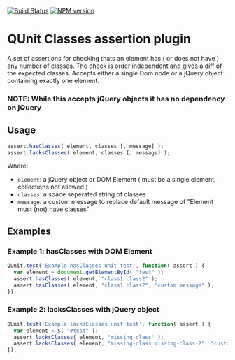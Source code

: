 [![Build Status](https://travis-ci.org/arschmitz/qunit-assert-classes.png)](https://travis-ci.org/arschmitz/qunit-assert-classes) [![NPM version](https://badge.fury.io/js/qunit-assert-classes.png)](https://www.npmjs.com/package/qunit-assert-classes)


# QUnit Classes assertion plugin

A set of assertions for checking thats an element has ( or does not have ) any number of classes. The check is order independent and gives a diff of the expected classes. Accepts either a single Dom node or a jQuery object containing exactly one element.

### NOTE: While this accepts jQuery objects it has no dependency on jQuery

## Usage

```js
assert.hasClasses( element, classes [, message] );
assert.lacksClasses( element, classes [, message] );
```

Where:
 - `element`: a jQuery object or DOM Element ( must be a single element, collections not allowed )
 - `classes`: a space seperated string of classes
 - `message`: a custom message to replace default message of "Element must (not) have classes"

## Examples

### Example 1: hasClasses with DOM Element
```js
QUnit.test('Example hasClasses unit test', function( assert ) {
  var element = document.getElementById( "test" );
  assert.hasClasses( element, "class1 class2" );
  assert.hasClasses( element, "class1 class2", "custom message" );
});
```

### Example 2: lacksClasses with jQuery object
```js
QUnit.test('Example lacksClasses unit test', function( assert ) {
  var element = $( "#test" );
  assert.lacksClasses( element, "missing-class" );
  assert.lacksClasses( element, "missing-class missing-class-2", "custom message" );
});
